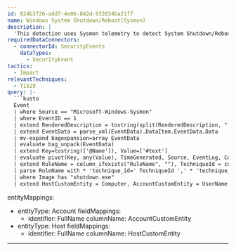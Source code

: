 ```yaml
---
id: 024b3726-add7-4e06-842d-932034ba21f7
name: Windows System Shutdown/Reboot(Sysmon)
description: |
  'This detection uses Sysmon telemetry to detect System Shutdown/Reboot (MITRE Technique: T1529)'
requiredDataConnectors:
  - connectorId: SecurityEvents
    dataTypes:
      - SecurityEvent
tactics:
  - Impact
relevantTechniques:
  - T1529
query: |-
  ```kusto
  Event
  | where Source == "Microsoft-Windows-Sysmon"
  | where EventID == 1
  | extend RenderedDescription = tostring(split(RenderedDescription, ":")[0])
  | extend EventData = parse_xml(EventData).DataItem.EventData.Data
  | mv-expand bagexpansion=array EventData
  | evaluate bag_unpack(EventData)
  | extend Key=tostring(['@Name']), Value=['#text']
  | evaluate pivot(Key, any(Value), TimeGenerated, Source, EventLog, Computer, EventLevel, EventLevelName, EventID, UserName, RenderedDescription, MG, ManagementGroupName, Type, _ResourceId)
  | extend RuleName = column_ifexists("RuleName", ""), TechniqueId = column_ifexists("TechniqueId", ""),  TechniqueName = column_ifexists("TechniqueName", "")
  | parse RuleName with * 'technique_id=' TechniqueId ',' * 'technique_name=' TechniqueName
  | where Image has "shutdown.exe"
  | extend HostCustomEntity = Computer, AccountCustomEntity = UserName
  ```
entityMappings:
  - entityType: Account
    fieldMappings:
      - identifier: FullName
        columnName: AccountCustomEntity
  - entityType: Host
    fieldMappings:
      - identifier: FullName
        columnName: HostCustomEntity
---
```


